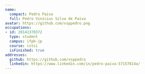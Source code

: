 ```yaml
---
name:
  compact: Pedro Paiva
  full: Pedro Vinícius Silva de Paiva
avatar: https://github.com/vsppedro.png
occupations:
- id: 20141370372
  type: student
  campus: ifpb-jp
  course: cstsi
  isFinished: true
addresses:
  github: https://github.com/vsppedro
  linkedin: https://www.linkedin.com/in/pedro-paiva-57157814a/
---
```

